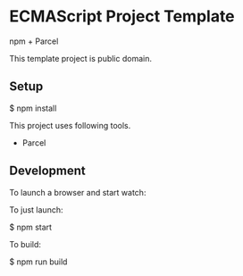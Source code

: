 # ECMAScript Project Template

npm + Parcel

This template project is public domain.

## Setup

$ npm install

This project uses following tools.

- Parcel

## Development

To launch a browser and start watch:

To just launch:

$ npm start

To build:

$ npm run build

